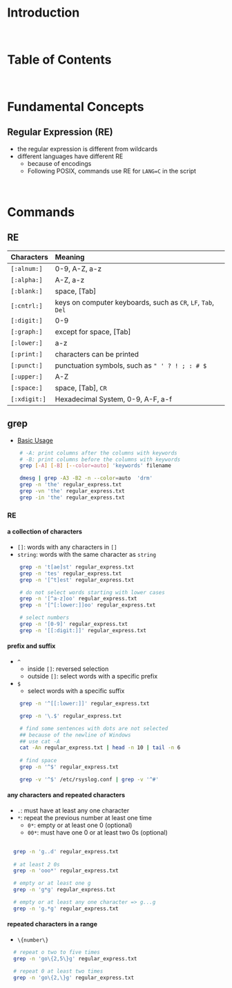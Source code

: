 <!-- omit in toc -->
# Introduction

<br />

<!-- omit in toc -->
# Table of Contents

<br />

# Fundamental Concepts
## Regular Expression (RE)
* the regular expression is different from wildcards
* different languages have different RE
  * because of encodings
  * Following POSIX, commands use RE for `LANG=C` in the script


<br />

# Commands 
## RE
|Characters|Meaning|
|:---|:---|
|`[:alnum:]`|0-9, A-Z, a-z|
|`[:alpha:]`|A-Z, a-z|
|`[:blank:]`|space, [Tab]|
|`[:cntrl:]`|keys on computer keyboards, such as `CR`, `LF`, `Tab`, `Del`|
|`[:digit:]`|0-9|
|`[:graph:]`|except for space, [Tab]|
|`[:lower:]`|a-z|
|`[:print:]`|characters can be printed|
|`[:punct:]`|punctuation symbols, such as `" ' ? ! ; : # $`|
|`[:upper:]`|A-Z|
|`[:space:]`|space, [Tab], `CR`|
|`[:xdigit:]`|Hexadecimal System, 0-9, A-F, a-f|

## grep
* [Basic Usage](../shell/README.md#grep)
```bash
    # -A: print columns after the columns with keywords
    # -B: print columns before the columns with keywords
    grep [-A] [-B] [--color=auto] 'keywords' filename

    dmesg | grep -A3 -B2 -n --color=auto  'drm'
    grep -n 'the' regular_express.txt
    grep -vn 'the' regular_express.txt
    grep -in 'the' regular_express.txt
```
### RE
#### a collection of characters
* `[]`: words with any characters in `[]`
* `string`: words with the same character as `string`

```bash
    grep -n 't[ae]st' regular_express.txt
    grep -n 'tes' regular_express.txt 
    grep -n '[^t]est' regular_express.txt 

    # do not select words starting with lower cases
    grep -n '[^a-z]oo' regular_express.txt
    grep -n '[^[:lower:]]oo' regular_express.txt

    # select numbers
    grep -n '[0-9]' regular_express.txt
    grep -n '[[:digit:]]' regular_express.txt
```

#### prefix and suffix
* `^`
  * inside `[]`: reversed selection
  * outside `[]`: select words with a specific prefix
* `$`
  * select words with a specific suffix 

```bash
	grep -n '^[[:lower:]]' regular_express.txt

	grep -n '\.$' regular_express.txt

	# find some sentences with dots are not selected
	## because of the newline of Windows
	## use cat -A
	cat -An regular_express.txt | head -n 10 | tail -n 6
	
	# find space 
	grep -n '^$' regular_express.txt

	grep -v '^$' /etc/rsyslog.conf | grep -v '^#'

```

#### any characters and repeated characters
* `.`: must have at least any one  character
* `*`: repeat the previous number at least one time
  * `0*`: empty or at least one 0 (optional)
  * `00*`: must have one 0 or at least two 0s (optional)

```bash
  
  grep -n 'g..d' regular_express.txt
  
  # at least 2 0s
  grep -n 'ooo*' regular_express.txt

  # empty or at least one g 
  grep -n 'g*g' regular_express.txt

  # empty or at least any one character => g...g
  grep -n 'g.*g' regular_express.txt
```

#### repeated characters in a range
* `\{number\}`

```bash
  # repeat o two to five times
  grep -n 'go\{2,5\}g' regular_express.txt

  # repeat 0 at least two times
  grep -n 'go\{2,\}g' regular_express.txt
```